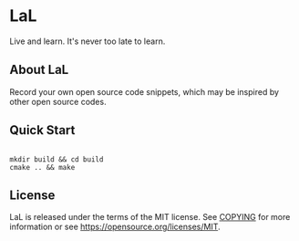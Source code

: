# LaL
Live and learn. It's never too late to learn.

## About LaL  
Record your own open source code snippets, which may be inspired by other open source codes.

## Quick Start

```

mkdir build && cd build
cmake .. && make

```
## License

LaL is released under the terms of the MIT license. See [COPYING](COPYING) for more
information or see https://opensource.org/licenses/MIT.
